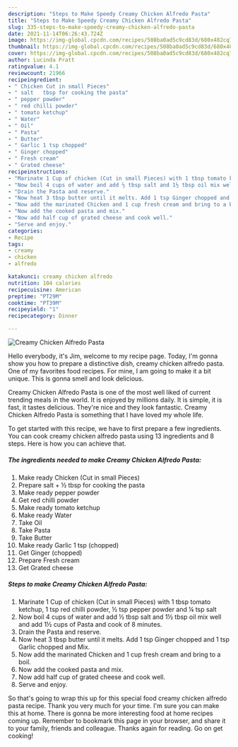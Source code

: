 ```yaml
---
description: "Steps to Make Speedy Creamy Chicken Alfredo Pasta"
title: "Steps to Make Speedy Creamy Chicken Alfredo Pasta"
slug: 335-steps-to-make-speedy-creamy-chicken-alfredo-pasta
date: 2021-11-14T06:26:43.724Z
image: https://img-global.cpcdn.com/recipes/508ba0ad5c9cd83d/680x482cq70/creamy-chicken-alfredo-pasta-recipe-main-photo.jpg
thumbnail: https://img-global.cpcdn.com/recipes/508ba0ad5c9cd83d/680x482cq70/creamy-chicken-alfredo-pasta-recipe-main-photo.jpg
cover: https://img-global.cpcdn.com/recipes/508ba0ad5c9cd83d/680x482cq70/creamy-chicken-alfredo-pasta-recipe-main-photo.jpg
author: Lucinda Pratt
ratingvalue: 4.1
reviewcount: 21966
recipeingredient:
- " Chicken Cut in small Pieces"
- " salt   tbsp for cooking the pasta"
- " pepper powder"
- " red chilli powder"
- " tomato ketchup"
- " Water"
- " Oil"
- " Pasta"
- " Butter"
- " Garlic 1 tsp chopped"
- " Ginger chopped"
- " Fresh cream"
- " Grated cheese"
recipeinstructions:
- "Marinate 1 Cup of chicken (Cut in small Pieces) with 1 tbsp tomato ketchup, 1 tsp red chilli powder, ½ tsp pepper powder and ¼ tsp salt"
- "Now boil 4 cups of water and add ½ tbsp salt and 1½ tbsp oil mix well and add 1½ cups of Pasta and cook of 8 minutes."
- "Drain the Pasta and reserve."
- "Now heat 3 tbsp butter until it melts. Add 1 tsp Ginger chopped and 1 tsp Garlic chopped and Mix."
- "Now add the marinated Chicken and 1 cup fresh cream and bring to a boil."
- "Now add the cooked pasta and mix."
- "Now add half cup of grated cheese and cook well."
- "Serve and enjoy."
categories:
- Recipe
tags:
- creamy
- chicken
- alfredo

katakunci: creamy chicken alfredo 
nutrition: 104 calories
recipecuisine: American
preptime: "PT29M"
cooktime: "PT39M"
recipeyield: "1"
recipecategory: Dinner

---
```



![Creamy Chicken Alfredo Pasta](https://img-global.cpcdn.com/recipes/508ba0ad5c9cd83d/680x482cq70/creamy-chicken-alfredo-pasta-recipe-main-photo.jpg)

Hello everybody, it's Jim, welcome to my recipe page. Today, I'm gonna show you how to prepare a distinctive dish, creamy chicken alfredo pasta. One of my favorites food recipes. For mine, I am going to make it a bit unique. This is gonna smell and look delicious.



Creamy Chicken Alfredo Pasta is one of the most well liked of current trending meals in the world. It is enjoyed by millions daily. It is simple, it is fast, it tastes delicious. They're nice and they look fantastic. Creamy Chicken Alfredo Pasta is something that I have loved my whole life.


To get started with this recipe, we have to first prepare a few ingredients. You can cook creamy chicken alfredo pasta using 13 ingredients and 8 steps. Here is how you can achieve that.

<!--inarticleads1-->

##### The ingredients needed to make Creamy Chicken Alfredo Pasta:

1. Make ready  Chicken (Cut in small Pieces)
1. Prepare  salt + ½ tbsp for cooking the pasta
1. Make ready  pepper powder
1. Get  red chilli powder
1. Make ready  tomato ketchup
1. Make ready  Water
1. Take  Oil
1. Take  Pasta
1. Take  Butter
1. Make ready  Garlic 1 tsp (chopped)
1. Get  Ginger (chopped)
1. Prepare  Fresh cream
1. Get  Grated cheese




<!--inarticleads2-->

##### Steps to make Creamy Chicken Alfredo Pasta:

1. Marinate 1 Cup of chicken (Cut in small Pieces) with 1 tbsp tomato ketchup, 1 tsp red chilli powder, ½ tsp pepper powder and ¼ tsp salt
1. Now boil 4 cups of water and add ½ tbsp salt and 1½ tbsp oil mix well and add 1½ cups of Pasta and cook of 8 minutes.
1. Drain the Pasta and reserve.
1. Now heat 3 tbsp butter until it melts. Add 1 tsp Ginger chopped and 1 tsp Garlic chopped and Mix.
1. Now add the marinated Chicken and 1 cup fresh cream and bring to a boil.
1. Now add the cooked pasta and mix.
1. Now add half cup of grated cheese and cook well.
1. Serve and enjoy.




So that's going to wrap this up for this special food creamy chicken alfredo pasta recipe. Thank you very much for your time. I'm sure you can make this at home. There is gonna be more interesting food at home recipes coming up. Remember to bookmark this page in your browser, and share it to your family, friends and colleague. Thanks again for reading. Go on get cooking!
